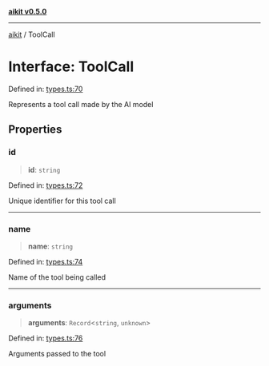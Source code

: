 [**aikit v0.5.0**](../README.md)

---

[aikit](../README.md) / ToolCall

# Interface: ToolCall

Defined in: [types.ts:70](https://github.com/chinmaymk/aikit/blob/main/src/types.ts#L70)

Represents a tool call made by the AI model

## Properties

### id

> **id**: `string`

Defined in: [types.ts:72](https://github.com/chinmaymk/aikit/blob/main/src/types.ts#L72)

Unique identifier for this tool call

---

### name

> **name**: `string`

Defined in: [types.ts:74](https://github.com/chinmaymk/aikit/blob/main/src/types.ts#L74)

Name of the tool being called

---

### arguments

> **arguments**: `Record`\<`string`, `unknown`\>

Defined in: [types.ts:76](https://github.com/chinmaymk/aikit/blob/main/src/types.ts#L76)

Arguments passed to the tool
